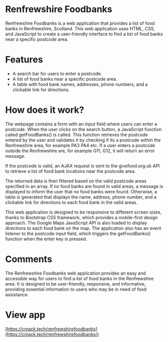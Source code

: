 # Renfrewshire Foodbanks

Renfrewshire Foodbanks is a web application that provides a list of food banks in Renfrewshire, Scotland. This web application uses HTML, CSS, and JavaScript to create a user-friendly interface to find a list of food banks near a specific postcode area.

# Features

* A search bar for users to enter a postcode.
* A list of food banks near a specific postcode area.
* A table with food bank names, addresses, phone numbers, and a clickable link for directions.


# How does it work?

The webpage contains a form with an input field where users can enter a postcode. When the user clicks on the search button, a JavaScript function called getFoodBanks() is called. This function retrieves the postcode entered by the user and validates it by checking if its a postcode within the Renfrewshire area, for example PA3 PA4 etc. If a user enters a postcode outside the Renfrewshire are, for example G11, G12, it will return an error message.

If the postcode is valid, an AJAX request is sent to the givefood.org.uk API to retrieve a list of food bank locations near the postcode area.

The returned data is then filtered based on the valid postcode areas specified in an array. If no food banks are found in valid areas, a message is displayed to inform the user that no food banks were found. Otherwise, a table is generated that displays the name, address, phone number, and a clickable link for directions to each food bank in the valid areas.

This web application is designed to be responsive to different screen sizes, thanks to Bootstrap CSS framework, which provides a mobile-first design approach. The Google Maps JavaScript API is also loaded to display directions to each food bank on the map. The application also has an event listener to the postcode input field, which triggers the getFoodBanks() function when the enter key is pressed.

# Comments

The Renfrewshire Foodbanks web application provides an easy and accessible way for users to find a list of food banks in the Renfrewshire area. It is designed to be user-friendly, responsive, and informative, providing essential information to users who may be in need of food assistance.

# View app
[https://cmack.tech/renfrewshirefoodbanks](https://cmack.tech/renfrewshirefoodbanks/)


